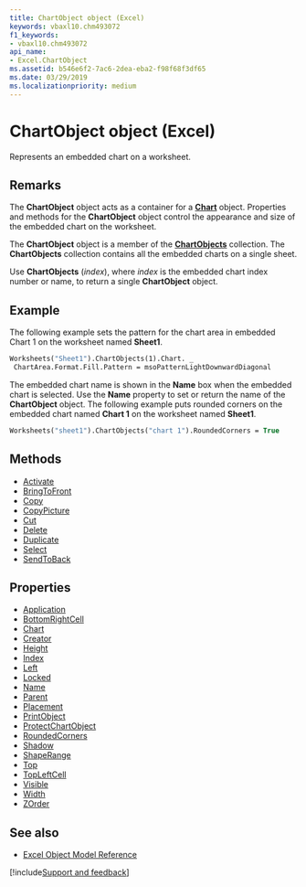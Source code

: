 ```yaml
---
title: ChartObject object (Excel)
keywords: vbaxl10.chm493072
f1_keywords:
- vbaxl10.chm493072
api_name:
- Excel.ChartObject
ms.assetid: b546e6f2-7ac6-2dea-eba2-f98f68f3df65
ms.date: 03/29/2019
ms.localizationpriority: medium
---
```



# ChartObject object (Excel)

Represents an embedded chart on a worksheet.


## Remarks

The **ChartObject** object acts as a container for a **[Chart](Excel.Chart(object).md)** object. Properties and methods for the **ChartObject** object control the appearance and size of the embedded chart on the worksheet. 

The **ChartObject** object is a member of the **[ChartObjects](Excel.ChartObjects.md)** collection. The **ChartObjects** collection contains all the embedded charts on a single sheet.

Use **ChartObjects** (_index_), where _index_ is the embedded chart index number or name, to return a single **ChartObject** object.


## Example

The following example sets the pattern for the chart area in embedded Chart 1 on the worksheet named **Sheet1**.

```vb
Worksheets("Sheet1").ChartObjects(1).Chart. _ 
 ChartArea.Format.Fill.Pattern = msoPatternLightDownwardDiagonal
```

The embedded chart name is shown in the **Name** box when the embedded chart is selected. Use the **Name** property to set or return the name of the **ChartObject** object. The following example puts rounded corners on the embedded chart named **Chart 1** on the worksheet named **Sheet1**.

```vb
Worksheets("sheet1").ChartObjects("chart 1").RoundedCorners = True
```


## Methods

- [Activate](Excel.ChartObject.Activate.md)
- [BringToFront](Excel.ChartObject.BringToFront.md)
- [Copy](Excel.ChartObject.Copy.md)
- [CopyPicture](Excel.ChartObject.CopyPicture.md)
- [Cut](Excel.ChartObject.Cut.md)
- [Delete](Excel.ChartObject.Delete.md)
- [Duplicate](Excel.ChartObject.Duplicate.md)
- [Select](Excel.ChartObject.Select.md)
- [SendToBack](Excel.ChartObject.SendToBack.md)

## Properties

- [Application](Excel.ChartObject.Application.md)
- [BottomRightCell](Excel.ChartObject.BottomRightCell.md)
- [Chart](Excel.ChartObject.Chart.md)
- [Creator](Excel.ChartObject.Creator.md)
- [Height](Excel.ChartObject.Height.md)
- [Index](Excel.ChartObject.Index.md)
- [Left](Excel.ChartObject.Left.md)
- [Locked](Excel.ChartObject.Locked.md)
- [Name](Excel.ChartObject.Name.md)
- [Parent](Excel.ChartObject.Parent.md)
- [Placement](Excel.ChartObject.Placement.md)
- [PrintObject](Excel.ChartObject.PrintObject.md)
- [ProtectChartObject](Excel.ChartObject.ProtectChartObject.md)
- [RoundedCorners](Excel.ChartObject.RoundedCorners.md)
- [Shadow](Excel.ChartObject.Shadow.md)
- [ShapeRange](Excel.ChartObject.ShapeRange.md)
- [Top](Excel.ChartObject.Top.md)
- [TopLeftCell](Excel.ChartObject.TopLeftCell.md)
- [Visible](Excel.ChartObject.Visible.md)
- [Width](Excel.ChartObject.Width.md)
- [ZOrder](Excel.ChartObject.ZOrder.md)

## See also

- [Excel Object Model Reference](overview/Excel/object-model.md)

[!include[Support and feedback](~/includes/feedback-boilerplate.md)]
